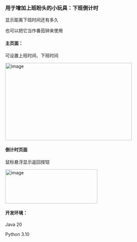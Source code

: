 ### 用于增加上班盼头的小玩具：下班倒计时
显示距离下班时间还有多久

也可以把它当作番茄钟来使用

#### 主页面：

可设置上班时间、下班时间

<img width="400" height="245" alt="image" src="https://github.com/user-attachments/assets/20f5e90b-d583-417a-b2cc-9b00424b6b6a" />

#### 倒计时页面

鼠标悬浮显示返回按钮

<img width="291" height="108" alt="image" src="https://github.com/user-attachments/assets/b0c95c7a-bb56-4808-853e-cf4fabcc6f93" />

#### 开发环境：

Java 20

Python 3.10
